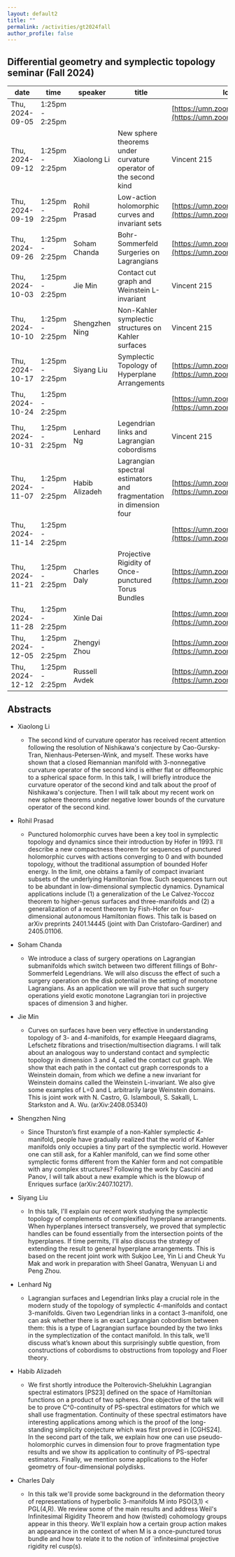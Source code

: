```yaml
---
layout: default2
title: ""
permalink: /activities/gt2024fall
author_profile: false
---
```


## Differential geometry and symplectic topology seminar (Fall 2024)

| date | time | speaker | title | location
| -- | -- | ---- | -------- | ----- 
| Thu, 2024-09-05 | 1:25pm - 2:25pm |  |  | [https://umn.zoom.us/j/92113794726](https://umn.zoom.us/j/92113794726) | 
| Thu, 2024-09-12 | 1:25pm - 2:25pm | Xiaolong Li | New sphere theorems under curvature operator of the second kind | Vincent 215 | 
| Thu, 2024-09-19 | 1:25pm - 2:25pm | Rohil Prasad | Low-action holomorphic curves and invariant sets  | [https://umn.zoom.us/j/92113794726](https://umn.zoom.us/j/92113794726) | 
| Thu, 2024-09-26 | 1:25pm - 2:25pm | Soham Chanda | Bohr- Sommerfeld Surgeries on Lagrangians | [https://umn.zoom.us/j/92113794726](https://umn.zoom.us/j/92113794726) | 
| Thu, 2024-10-03 | 1:25pm - 2:25pm | Jie Min | Contact cut graph and Weinstein L-invariant | Vincent 215 | 
| Thu, 2024-10-10 | 1:25pm - 2:25pm | Shengzhen Ning | Non-Kahler symplectic structures on Kahler surfaces | Vincent 215 | 
| Thu, 2024-10-17 | 1:25pm - 2:25pm | Siyang Liu | Symplectic Topology of Hyperplane Arrangements | [https://umn.zoom.us/j/92113794726](https://umn.zoom.us/j/92113794726) | 
| Thu, 2024-10-24 | 1:25pm - 2:25pm |  |  | [https://umn.zoom.us/j/92113794726](https://umn.zoom.us/j/92113794726) | 
| Thu, 2024-10-31 | 1:25pm - 2:25pm | Lenhard Ng | Legendrian links and Lagrangian cobordisms | Vincent 215 | 
| Thu, 2024-11-07 | 1:25pm - 2:25pm | Habib Alizadeh | Lagrangian spectral estimators and fragmentation in dimension four | [https://umn.zoom.us/j/92113794726](https://umn.zoom.us/j/92113794726) | 
| Thu, 2024-11-14 | 1:25pm - 2:25pm |  |  | [https://umn.zoom.us/j/92113794726](https://umn.zoom.us/j/92113794726) | 
| Thu, 2024-11-21 | 1:25pm - 2:25pm | Charles Daly | Projective Rigidity of Once-punctured Torus Bundles | [https://umn.zoom.us/j/92113794726](https://umn.zoom.us/j/92113794726) | 
| Thu, 2024-11-28 | 1:25pm - 2:25pm | Xinle Dai |  | [https://umn.zoom.us/j/92113794726](https://umn.zoom.us/j/92113794726) | 
| Thu, 2024-12-05 | 1:25pm - 2:25pm | Zhengyi Zhou |  | [https://umn.zoom.us/j/92113794726](https://umn.zoom.us/j/92113794726) | 
| Thu, 2024-12-12 | 1:25pm - 2:25pm | Russell Avdek |  | [https://umn.zoom.us/j/92113794726](https://umn.zoom.us/j/92113794726) | 


## Abstracts

- Xiaolong Li

  - The second kind of curvature operator has received recent attention following the resolution of Nishikawa's conjecture by Cao-Gursky-Tran, Nienhaus-Petersen-Wink, and myself. These works have shown that a closed Riemannian manifold with 3-nonnegative curvature operator of the second kind is either flat or diffeomorphic to a spherical space form. In this talk, I will briefly introduce the curvature operator of the second kind and talk about the proof of Nishikawa's conjecture. Then I will talk about my recent work on new sphere theorems under negative lower bounds of the curvature operator of the second kind.

- Rohil Prasad

  - Punctured holomorphic curves have been a key tool in symplectic topology and dynamics since their introduction by Hofer in 1993. I'll describe a new compactness theorem for sequences of punctured holomorphic curves with actions converging to 0 and with bounded topology, without the traditional assumption of bounded Hofer energy. In the limit, one obtains a family of compact invariant subsets of the underlying Hamiltonian flow. Such sequences turn out to be abundant in low-dimensional symplectic dynamics. Dynamical applications include (1) a generalization of the Le Calvez-Yoccoz theorem to higher-genus surfaces and three-manifolds and (2) a generalization of a recent theorem by Fish-Hofer on four-dimensional autonomous Hamiltonian flows. This talk is based on arXiv preprints 2401.14445 (joint with Dan Cristofaro-Gardiner) and 2405.01106.

- Soham Chanda

  - We introduce a class of surgery operations on Lagrangian submanifolds which switch between two different fillings of Bohr-Sommerfeld Legendrians. We will also discuss the effect of such a surgery operation on the disk potential in the setting of monotone Lagrangians. As an application we will prove that such surgery operations yield exotic monotone Lagrangian tori in projective spaces of dimension 3 and higher.

- Jie Min

  - Curves on surfaces have been very effective in understanding topology of 3- and 4-manifolds, for example Heegaard diagrams, Lefschetz fibrations and trisection/multisection diagrams. I will talk about an analogous way to understand contact and symplectic topology in dimension 3 and 4, called the contact cut graph. We show that each path in the contact cut graph corresponds to a Weinstein domain, from which we define a new invariant for Weinstein domains called the Weinstein L-invariant. We also give some examples of L=0 and L arbitrarily large Weinstein domains. This is joint work with N. Castro, G. Islambouli, S. Sakalli, L. Starkston and A. Wu. (arXiv:2408.05340)

- Shengzhen Ning

  - Since Thurston’s first example of a non-Kahler symplectic 4-manifold, people have gradually realized that the world of Kahler manifolds only occupies a tiny part of the symplectic world. However one can still ask, for a Kahler manifold, can we find some other symplectic forms different from the Kahler form and not compatible with any complex structures? Following the work by Cascini and Panov, I will talk about a new example which is the blowup of Enriques surface (arXiv:2407.10217).


- Siyang Liu

  - In this talk, I'll explain our recent work studying the symplectic topology of complements of complexified hyperplane arrangements. When hyperplanes intersect transversely, we proved that symplectic handles can be found essentially from the intersection points of the hyperplanes. If time permits, I'll also discuss the strategy of extending the result to general hyperplane arrangements. This is based on the recent joint work with Sukjoo Lee, Yin Li and Cheuk Yu Mak and work in preparation with Sheel Ganatra, Wenyuan Li and Peng Zhou.
 
- Lenhard Ng

  - Lagrangian surfaces and Legendrian links play a crucial role in the modern study of the topology of symplectic 4-manifolds and contact 3-manifolds. Given two Legendrian links in a contact 3-manifold, one can ask whether there is an exact Lagrangian cobordism between them: this is a type of Lagrangian surface bounded by the two links in the symplectization of the contact manifold. In this talk, we’ll discuss what’s known about this surprisingly subtle question, from constructions of cobordisms to obstructions from topology and Floer theory.

- Habib Alizadeh

  - We first shortly introduce the Polterovich-Shelukhin Lagrangian spectral estimators [PS23] defined on the space of Hamiltonian functions on a product of two spheres. One objective of the talk will be to prove C^0-continuity of PS-spectral estimators for which we shall use fragmentation. Continuity of these spectral estimators have interesting applications among which is the proof of the long-standing simplicity conjecture which was first proved in [CGHS24]. In the second part of the talk, we explain how one can use pseudo-holomorphic curves in dimension four to prove fragmentation type results and we show its application to continuity of PS-spectral estimators. Finally, we mention some applications to the Hofer geometry of four-dimensional polydisks.

- Charles Daly
  
  - In this talk we'll provide some background in the deformation theory of representations of hyperbolic 3-manifolds M into PSO(3,1) < PGL(4,R).  We review some of the main results and address Weil's Infinitesimal Rigidity Theorem and how (twisted) cohomology groups appear in this theory.  We'll explain how a certain group action makes an appearance in the context of when M is a once-punctured torus bundle and how to relate it to the notion of `infinitesimal projective rigidity rel cusp(s).
